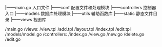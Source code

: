 |——main.go 入口文件
|——conf 配置文件和处理模块
|——controllers 控制器入口
|——models 数据库处理模块
|——utils 辅助函数库
|——static 静态文件目录
|——views 视图库



/main.go
/views:
	/view.tpl
	/add.tpl
	/layout.tpl
	/index.tpl
	/edit.tpl
/models/model.go
/controllers:
	/index.go
	/view.go
	/new.go
	/delete.go
	/edit.go